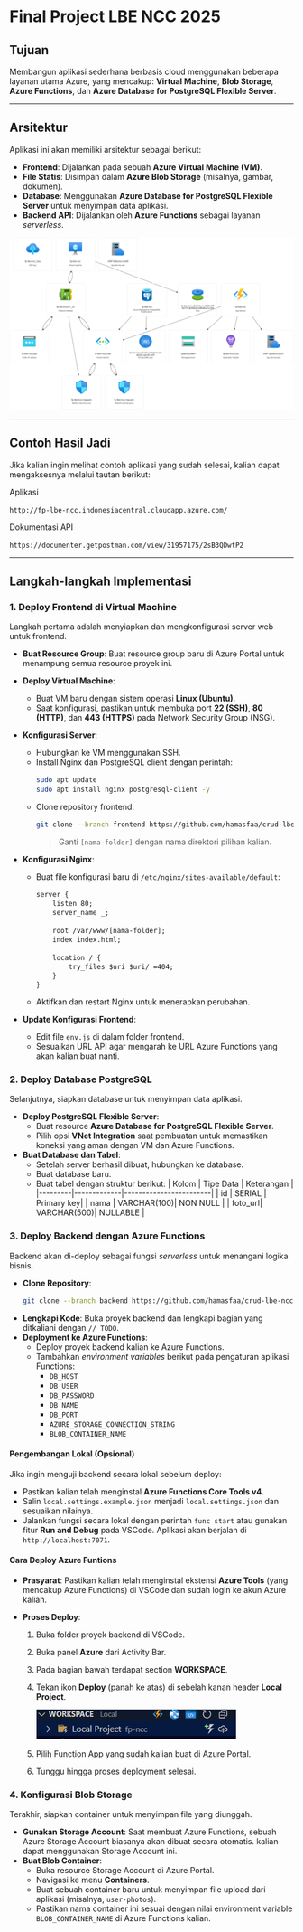 # Final Project LBE NCC 2025

## Tujuan

Membangun aplikasi sederhana berbasis cloud menggunakan beberapa layanan utama Azure, yang mencakup: **Virtual Machine**, **Blob Storage**, **Azure Functions**, dan **Azure Database for PostgreSQL Flexible Server**.

---

## Arsitektur

Aplikasi ini akan memiliki arsitektur sebagai berikut:

- **Frontend**: Dijalankan pada sebuah **Azure Virtual Machine (VM)**.
- **File Statis**: Disimpan dalam **Azure Blob Storage** (misalnya, gambar, dokumen).
- **Database**: Menggunakan **Azure Database for PostgreSQL Flexible Server** untuk menyimpan data aplikasi.
- **Backend API**: Dijalankan oleh **Azure Functions** sebagai layanan _serverless_.

![Arsitektur Final Project](assets/fp-lbe-ncc.png)

---

## Contoh Hasil Jadi

Jika kalian ingin melihat contoh aplikasi yang sudah selesai, kalian dapat mengaksesnya melalui tautan berikut:

Aplikasi

`http://fp-lbe-ncc.indonesiacentral.cloudapp.azure.com/`

Dokumentasi API

`https://documenter.getpostman.com/view/31957175/2sB3QDwtP2`

---

## Langkah-langkah Implementasi

### 1. Deploy Frontend di Virtual Machine

Langkah pertama adalah menyiapkan dan mengkonfigurasi server web untuk frontend.

- **Buat Resource Group**: Buat resource group baru di Azure Portal untuk menampung semua resource proyek ini.
- **Deploy Virtual Machine**:
  - Buat VM baru dengan sistem operasi **Linux (Ubuntu)**.
  - Saat konfigurasi, pastikan untuk membuka port **22 (SSH)**, **80 (HTTP)**, dan **443 (HTTPS)** pada Network Security Group (NSG).
- **Konfigurasi Server**:
  - Hubungkan ke VM menggunakan SSH.
  - Install Nginx dan PostgreSQL client dengan perintah:
    ```bash
    sudo apt update
    sudo apt install nginx postgresql-client -y
    ```
  - Clone repository frontend:
    ```bash
    git clone --branch frontend https://github.com/hamasfaa/crud-lbe-ncc-2025
    ```
    > Ganti `[nama-folder]` dengan nama direktori pilihan kalian.
- **Konfigurasi Nginx**:

  - Buat file konfigurasi baru di `/etc/nginx/sites-available/default`:

    ```nginx
    server {
        listen 80;
        server_name _;

        root /var/www/[nama-folder];
        index index.html;

        location / {
            try_files $uri $uri/ =404;
        }
    }
    ```

  - Aktifkan dan restart Nginx untuk menerapkan perubahan.

- **Update Konfigurasi Frontend**:
  - Edit file `env.js` di dalam folder frontend.
  - Sesuaikan URL API agar mengarah ke URL Azure Functions yang akan kalian buat nanti.

### 2. Deploy Database PostgreSQL

Selanjutnya, siapkan database untuk menyimpan data aplikasi.

- **Deploy PostgreSQL Flexible Server**:
  - Buat resource **Azure Database for PostgreSQL Flexible Server**.
  - Pilih opsi **VNet Integration** saat pembuatan untuk memastikan koneksi yang aman dengan VM dan Azure Functions.
- **Buat Database dan Tabel**:
  - Setelah server berhasil dibuat, hubungkan ke database.
  - Buat database baru.
  - Buat tabel dengan struktur berikut:
    | Kolom | Tipe Data | Keterangan |
    |---------|-------------|------------------------|
    | id | SERIAL | Primary key|
    | nama | VARCHAR(100)| NON NULL |
    | foto_url| VARCHAR(500)| NULLABLE |

### 3. Deploy Backend dengan Azure Functions

Backend akan di-deploy sebagai fungsi _serverless_ untuk menangani logika bisnis.

- **Clone Repository**:
  ```bash
  git clone --branch backend https://github.com/hamasfaa/crud-lbe-ncc-2025
  ```
- **Lengkapi Kode**: Buka proyek backend dan lengkapi bagian yang ditkaliani dengan `// TODO`.
- **Deployment ke Azure Functions**:
  - Deploy proyek backend kalian ke Azure Functions.
  - Tambahkan _environment variables_ berikut pada pengaturan aplikasi Functions:
    - `DB_HOST`
    - `DB_USER`
    - `DB_PASSWORD`
    - `DB_NAME`
    - `DB_PORT`
    - `AZURE_STORAGE_CONNECTION_STRING`
    - `BLOB_CONTAINER_NAME`

#### Pengembangan Lokal (Opsional)

Jika ingin menguji backend secara lokal sebelum deploy:

- Pastikan kalian telah menginstal **Azure Functions Core Tools v4**.
- Salin `local.settings.example.json` menjadi `local.settings.json` dan sesuaikan nilainya.
- Jalankan fungsi secara lokal dengan perintah `func start` atau gunakan fitur **Run and Debug** pada VSCode. Aplikasi akan berjalan di `http://localhost:7071`.

#### Cara Deploy Azure Funtions

- **Prasyarat**: Pastikan kalian telah menginstal ekstensi **Azure Tools** (yang mencakup Azure Functions) di VSCode dan sudah login ke akun Azure kalian.
- **Proses Deploy**:

  1.  Buka folder proyek backend di VSCode.
  2.  Buka panel **Azure** dari Activity Bar.
  3.  Pada bagian bawah terdapat section **WORKSPACE**.
  4.  Tekan ikon **Deploy** (panah ke atas) di sebelah kanan header **Local Project**.

      ![Workspace](assets/workspace.png)

  5.  Pilih Function App yang sudah kalian buat di Azure Portal.
  6.  Tunggu hingga proses deployment selesai.

### 4. Konfigurasi Blob Storage

Terakhir, siapkan container untuk menyimpan file yang diunggah.

- **Gunakan Storage Account**: Saat membuat Azure Functions, sebuah Azure Storage Account biasanya akan dibuat secara otomatis. kalian dapat menggunakan Storage Account ini.
- **Buat Blob Container**:
  - Buka resource Storage Account di Azure Portal.
  - Navigasi ke menu **Containers**.
  - Buat sebuah container baru untuk menyimpan file upload dari aplikasi (misalnya, `user-photos`).
  - Pastikan nama container ini sesuai dengan nilai environment variable `BLOB_CONTAINER_NAME` di Azure Functions kalian.
